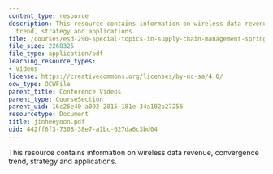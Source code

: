 ```yaml
---
content_type: resource
description: This resource contains information on wireless data revenue, convergence
  trend, strategy and applications.
file: /courses/esd-290-special-topics-in-supply-chain-management-spring-2005/442ff6f3730838e7a1bc627da6c3bd04_jinheeyoon.pdf
file_size: 2268325
file_type: application/pdf
learning_resource_types:
- Videos
license: https://creativecommons.org/licenses/by-nc-sa/4.0/
ocw_type: OCWFile
parent_title: Conference Videos
parent_type: CourseSection
parent_uid: 16c26e40-a092-2015-181e-34a102b27256
resourcetype: Document
title: jinheeyoon.pdf
uid: 442ff6f3-7308-38e7-a1bc-627da6c3bd04
---
```

This resource contains information on wireless data revenue, convergence trend, strategy and applications.